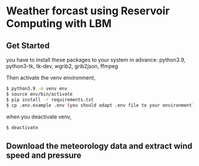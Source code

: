 # Weather forcast using Reservoir Computing with LBM

## Get Started

you have to install these packages to your system in advance: python3.9, python3-tk, tk-dev, wgrib2, grib2json, ffmpeg

Then activate the venv environment,

```bash
$ python3.9 -m venv env
$ source env/bin/activate
$ pip install -r requirements.txt
$ cp .env.example .env (you should adapt .env file to your environment)
```

when you deactivate venv,

```bash
$ deactivate
```

## Download the meteorology data and extract wind speed and pressure
